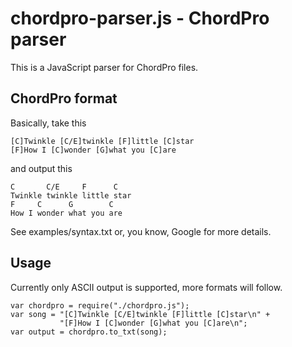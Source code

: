 # chordpro-parser.js - ChordPro parser

This is a JavaScript parser for ChordPro files.

## ChordPro format

Basically, take this

    [C]Twinkle [C/E]twinkle [F]little [C]star
    [F]How I [C]wonder [G]what you [C]are

and output this
 
    C       C/E     F      C
    Twinkle twinkle little star
    F     C      G        C
    How I wonder what you are

See examples/syntax.txt or, you know, Google for more details.

## Usage

Currently only ASCII output is supported, more formats will follow.

    var chordpro = require("./chordpro.js");
    var song = "[C]Twinkle [C/E]twinkle [F]little [C]star\n" +
               "[F]How I [C]wonder [G]what you [C]are\n";
    var output = chordpro.to_txt(song);
